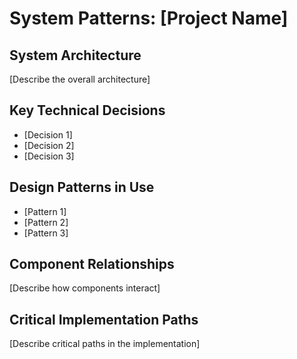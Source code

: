 # System Patterns: [Project Name]

## System Architecture
[Describe the overall architecture]

## Key Technical Decisions
- [Decision 1]
- [Decision 2]
- [Decision 3]

## Design Patterns in Use
- [Pattern 1]
- [Pattern 2]
- [Pattern 3]

## Component Relationships
[Describe how components interact]

## Critical Implementation Paths
[Describe critical paths in the implementation] 
